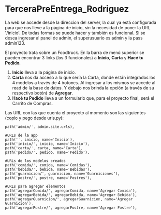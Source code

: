 # TerceraPreEntrega_Rodriguez

La web se accede desde la direccion del server, la cual ya está configurada para que nos lleve a la página de inicio, sin la necesidad de poner la URL '/inicio'. De todas formas se puede hacer y también es funcional.
Si se desea ingresar al panel de admin, el superusuario es admin y la pass admin123.

El proyecto trata sobre un Foodtruck. En la barra de menú superior se pueden encontrar 3 links (los 3 funcionales) a **Inicio**, **Carta** y **Hacé tu Pedido**. 
1) **Inicio** lleva a la página de inicio.
2) **Carta** nos da acceso a lo que sería la Carta, donde están integrados los 4 modelos a través de 4 botones. Al ingresar a los mismos se accede al read de la base de datos. Y debajo nos brinda la opción (a través de su respectivo botón) de **Agregar**.
3) **Hacé tu Pedido** lleva a un formulario que, para el proyecto final, será el Carrito de Compras.

Las URL con las que cuenta el proyecto al momento son las siguientes (copio y pego desde urls.py):

    path('admin/', admin.site.urls),

    #URLs de la app
    path('', inicio, name='Inicio'),
    path('inicio/', inicio, name='Inicio'),
    path('carta/', carta, name='Carta'),
    path('pedido/', pedido, name='Pedido'),

    #URLs de los modelos creados
    path('comida/', comida, name='Comidas'),
    path('bebida/', bebida, name='Bebidas'),
    path('guarnicion/', guarnicion, name='Guarniciones'),
    path('postre/', postre, name='Postres'),

    #URLs para agregar elementos
    path('agregarComida/', agregarComida, name='Agregar Comida'),
    path('agregarBebida/', agregarBebida, name='Agregar Bebida'),
    path('agregarGuarnicion/', agregarGuarnicion, name='Agregar Guarnicion'),
    path('agregarPostre/', agregarPostre, name='Agregar Postre'),

    

